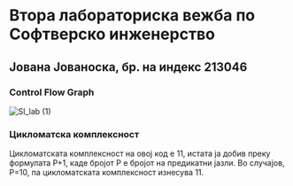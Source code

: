 # Втора лабораториска вежба по Софтверско инженерство
## Јована Јованоска, бр. на индекс 213046
### Control Flow Graph
![SI_lab (1)](https://github.com/JovanoskaJovana/SI_2023_lab2_213046/assets/126422782/67665842-abf5-4515-872b-7e98434aaba6)

### Цикломатска комплексност
Цикломатската комплексност на овој код е 11, истата ја добив преку формулата Р+1, каде бројот Р е бројот на предикатни јазли. Во случајов, Р=10, па цикломатската комплексност изнесува 11.
